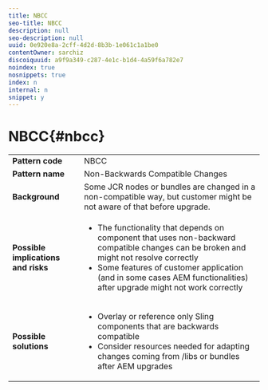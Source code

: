 ```yaml
---
title: NBCC
seo-title: NBCC
description: null
seo-description: null
uuid: 0e920e8a-2cff-4d2d-8b3b-1e061c1a1be0
contentOwner: sarchiz
discoiquuid: a9f9a349-c287-4e1c-b1d4-4a59f6a782e7
noindex: true
nosnippets: true
index: n
internal: n
snippet: y
---
```


# NBCC{#nbcc}

<table>
 <tbody>
  <tr>
   <td><strong>Pattern code</strong></td>
   <td>NBCC</td>
  </tr>
  <tr>
   <td><strong>Pattern name</strong></td>
   <td>Non-Backwards Compatible Changes</td>
  </tr>
  <tr>
   <td><strong>Background</strong></td>
   <td>Some JCR nodes or bundles are changed in a non-compatible way, but customer might be not aware of that before upgrade.</td>
  </tr>
  <tr>
   <td><strong>Possible implications and risks</strong></td>
   <td>
    <ul>
     <li> The functionality that depends on component that uses non-backward compatible changes can be broken and might not resolve correctly<br /> </li>
     <li>Some features of customer application (and in some cases AEM functionalities) after upgrade might not work correctly</li>
    </ul> </td>
  </tr>
  <tr>
   <td><strong>Possible solutions</strong></td>
   <td>
    <ul>
     <li> Overlay or reference only Sling components that are backwards compatible<br /> </li>
     <li>Consider resources needed for adapting changes coming from /libs or bundles after AEM upgrades</li>
    </ul> </td>
  </tr>
 </tbody>
</table>

